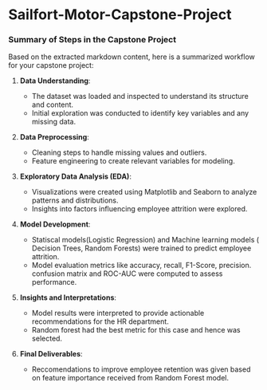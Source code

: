 # Sailfort-Motor-Capstone-Project
### Summary of Steps in the Capstone Project

Based on the extracted markdown content, here is a summarized workflow for your capstone project:

1. **Data Understanding**:
   - The dataset was loaded and inspected to understand its structure and content.
   - Initial exploration was conducted to identify key variables and any missing data.

2. **Data Preprocessing**:
   - Cleaning steps to handle missing values and outliers.
   - Feature engineering to create relevant variables for modeling.

3. **Exploratory Data Analysis (EDA)**:
   - Visualizations were created using Matplotlib and Seaborn to analyze patterns and distributions.
   - Insights into factors influencing employee attrition were explored.

4. **Model Development**:
   - Statiscal models(Logistic Regression) and Machine learning models ( Decision Trees, Random Forests) were trained to predict employee attrition.
   - Model evaluation metrics like accuracy, recall, F1-Score, precision. confusion matrix and ROC-AUC were computed to assess performance.

6. **Insights and Interpretations**:
   - Model results were interpreted to provide actionable recommendations for the HR department.
   - Random forest had the best metric for this case and hence was selected.

7. **Final Deliverables**:
   - Reccomendations to improve employee retention was given based on feature importance received from Random Forest model.

